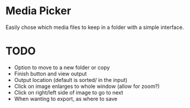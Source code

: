 # Media Picker
Easily chose which media files to keep in a folder with a simple interface.


# TODO
- Option to move to a new folder or copy
- Finish button and view output
- Output location (default is sorted/ in the input)
- Click on image enlarges to whole window (allow for zoom?)
- Click on right/left side of image to go to next
- When wanting to export, as where to save
